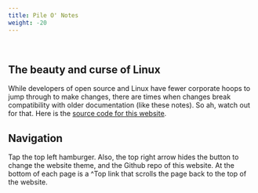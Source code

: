 ```yaml
---
title: Pile O' Notes
weight: -20
---
```


<br />

## The beauty and curse of Linux

While developers of open source and Linux have fewer corporate hoops to jump through to make changes, there are times when changes break compatibility with older documentation (like these notes). So ah, watch out for that. Here is the [source code for this website](https://github.com/csmertx/csmertx.github.io/tree/main/content).

## Navigation

Tap the top left hamburger. Also, the top right arrow hides the button to change the website theme, and the Github repo of this website. At the bottom of each page is a ^Top link that scrolls the page back to the top of the website.


